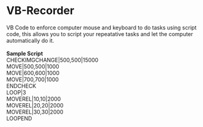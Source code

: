 # VB-Recorder
VB Code to enforce computer mouse and keyboard to do tasks using script code, this allows you to script your repeatative tasks and let the computer automatically do it.<br><br>
<b>Sample Script</b><br>
CHECKIMGCHANGE|500,500|15000<br>
MOVE|500,500|1000<br>
MOVE|600,600|1000<br>
MOVE|700,700|1000<br>
ENDCHECK<br>
LOOP|3<br>
MOVEREL|10,10|2000<br>
MOVEREL|20,20|2000<br>
MOVEREL|30,30|2000<br>
LOOPEND<br>

